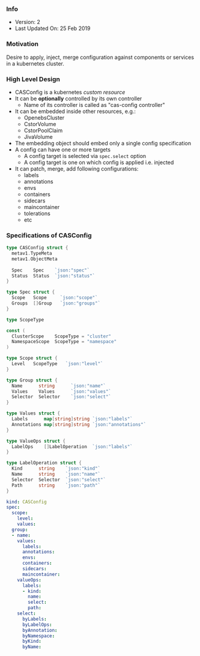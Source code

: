 ### Info
- Version: 2
- Last Updated On: 25 Feb 2019

### Motivation
Desire to apply, inject, merge configuration against components or services in a kubernetes cluster.

### High Level Design
- CASConfig is a kubernetes _custom resource_
- It can be **optionally** controlled by its own controller
  - Name of its controller is called as "cas-config controller"
- It can be embedded inside other resources, e.g.:
  - OpenebsCluster
  - CstorVolume
  - CstorPoolClaim
  - JivaVolume
- The embedding object should embed only a single config specification
- A config can have one or more targets
  - A config target is selected via `spec.select` option
  - A config target is one on which config is applied i.e. injected
- It can patch, merge, add following configurations:
  - labels
  - annotations
  - envs
  - containers
  - sidecars
  - maincontainer
  - tolerations
  - etc

### Specifications of CASConfig
```go
type CASConfig struct {
  metav1.TypeMeta
  metav1.ObjectMeta
  
  Spec    Spec    `json:"spec"`
  Status  Status  `json:"status"`
}

type Spec struct {
  Scope   Scope     `json:"scope"`
  Groups  []Group   `json:"groups"`
}

type ScopeType

const (
  ClusterScope    ScopeType = "cluster"
  NamespaceScope  ScopeType = "namespace"
)

type Scope struct {
  Level   ScopeType   `json:"level"`
}

type Group struct {
  Name      string      `json:"name"`
  Values    Values      `json:"values"`
  Selector  Selector    `json:"select"`
}

type Values struct {
  Labels      map[string]string `json:"labels"`
  Annotations map[string]string `json:"annotations"`
}

type ValueOps struct {
  LabelOps    []LabelOperation  `json:"labels"`
}

type LabelOperation struct {
  Kind      string    `json:"kind"`
  Name      string    `json:"name"`
  Selector  Selector  `json:"select"`
  Path      string    `json:"path"`
}
```

```yaml
kind: CASConfig
spec:
  scope:
    level:
    values:
  group:
  - name:
    values:
      labels:
      annotations:
      envs:
      containers:
      sidecars:
      maincontainer:
    valueOps:
      labels:
      - kind:
        name:
        select:
        path:
    select:
      byLabels:
      byLabelOps:
      byAnnotation:
      byNamespace:
      byKind:
      byName:
```
